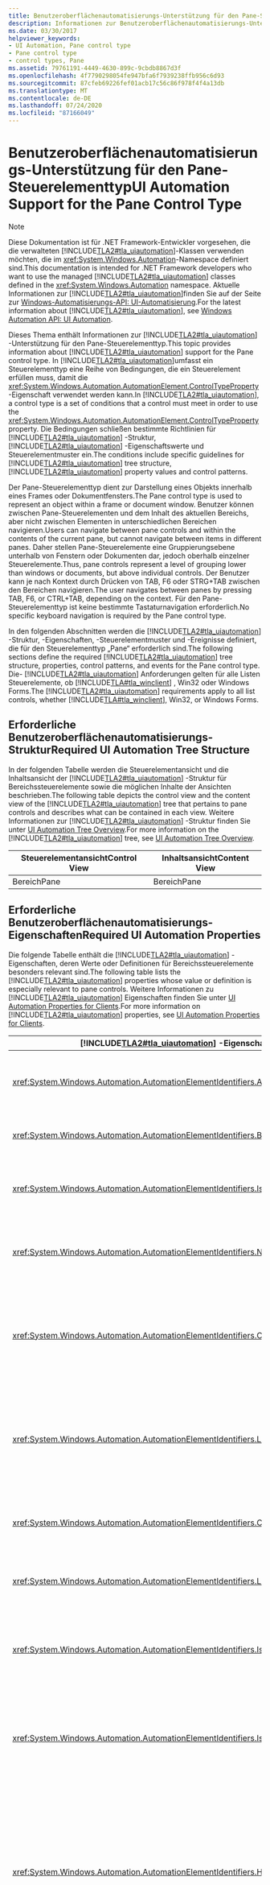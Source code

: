 ```yaml
---
title: Benutzeroberflächenautomatisierungs-Unterstützung für den Pane-Steuerelementtyp
description: Informationen zur Benutzeroberflächenautomatisierungs-Unterstützung für den Pane-Steuer ungstyp. Erlernen Sie die erforderliche Struktur, Eigenschaften, Steuerelement Muster und Ereignisse.
ms.date: 03/30/2017
helpviewer_keywords:
- UI Automation, Pane control type
- Pane control type
- control types, Pane
ms.assetid: 79761191-4449-4630-899c-9cbdb8867d3f
ms.openlocfilehash: 4f7790298054fe947bfa6f7939238ffb956c6d93
ms.sourcegitcommit: 87cfeb69226fef01acb17c56c86f978f4f4a13db
ms.translationtype: MT
ms.contentlocale: de-DE
ms.lasthandoff: 07/24/2020
ms.locfileid: "87166049"
---
```

# <a name="ui-automation-support-for-the-pane-control-type"></a><span data-ttu-id="42613-104">Benutzeroberflächenautomatisierungs-Unterstützung für den Pane-Steuerelementtyp</span><span class="sxs-lookup"><span data-stu-id="42613-104">UI Automation Support for the Pane Control Type</span></span>
> [!NOTE]
> <span data-ttu-id="42613-105">Diese Dokumentation ist für .NET Framework-Entwickler vorgesehen, die die verwalteten [!INCLUDE[TLA2#tla_uiautomation](../../../includes/tla2sharptla-uiautomation-md.md)]-Klassen verwenden möchten, die im <xref:System.Windows.Automation>-Namespace definiert sind.</span><span class="sxs-lookup"><span data-stu-id="42613-105">This documentation is intended for .NET Framework developers who want to use the managed [!INCLUDE[TLA2#tla_uiautomation](../../../includes/tla2sharptla-uiautomation-md.md)] classes defined in the <xref:System.Windows.Automation> namespace.</span></span> <span data-ttu-id="42613-106">Aktuelle Informationen zur [!INCLUDE[TLA2#tla_uiautomation](../../../includes/tla2sharptla-uiautomation-md.md)]finden Sie auf der Seite zur [Windows-Automatisierungs-API: UI-Automatisierung](/windows/win32/winauto/entry-uiauto-win32).</span><span class="sxs-lookup"><span data-stu-id="42613-106">For the latest information about [!INCLUDE[TLA2#tla_uiautomation](../../../includes/tla2sharptla-uiautomation-md.md)], see [Windows Automation API: UI Automation](/windows/win32/winauto/entry-uiauto-win32).</span></span>  
  
 <span data-ttu-id="42613-107">Dieses Thema enthält Informationen zur [!INCLUDE[TLA2#tla_uiautomation](../../../includes/tla2sharptla-uiautomation-md.md)] -Unterstützung für den Pane-Steuerelementtyp.</span><span class="sxs-lookup"><span data-stu-id="42613-107">This topic provides information about [!INCLUDE[TLA2#tla_uiautomation](../../../includes/tla2sharptla-uiautomation-md.md)] support for the Pane control type.</span></span> <span data-ttu-id="42613-108">In [!INCLUDE[TLA2#tla_uiautomation](../../../includes/tla2sharptla-uiautomation-md.md)]umfasst ein Steuerelementtyp eine Reihe von Bedingungen, die ein Steuerelement erfüllen muss, damit die <xref:System.Windows.Automation.AutomationElement.ControlTypeProperty> -Eigenschaft verwendet werden kann.</span><span class="sxs-lookup"><span data-stu-id="42613-108">In [!INCLUDE[TLA2#tla_uiautomation](../../../includes/tla2sharptla-uiautomation-md.md)], a control type is a set of conditions that a control must meet in order to use the <xref:System.Windows.Automation.AutomationElement.ControlTypeProperty> property.</span></span> <span data-ttu-id="42613-109">Die Bedingungen schließen bestimmte Richtlinien für [!INCLUDE[TLA2#tla_uiautomation](../../../includes/tla2sharptla-uiautomation-md.md)] -Struktur, [!INCLUDE[TLA2#tla_uiautomation](../../../includes/tla2sharptla-uiautomation-md.md)] -Eigenschaftswerte und Steuerelementmuster ein.</span><span class="sxs-lookup"><span data-stu-id="42613-109">The conditions include specific guidelines for [!INCLUDE[TLA2#tla_uiautomation](../../../includes/tla2sharptla-uiautomation-md.md)] tree structure, [!INCLUDE[TLA2#tla_uiautomation](../../../includes/tla2sharptla-uiautomation-md.md)] property values and control patterns.</span></span>  
  
 <span data-ttu-id="42613-110">Der Pane-Steuerelementtyp dient zur Darstellung eines Objekts innerhalb eines Frames oder Dokumentfensters.</span><span class="sxs-lookup"><span data-stu-id="42613-110">The Pane control type is used to represent an object within a frame or document window.</span></span> <span data-ttu-id="42613-111">Benutzer können zwischen Pane-Steuerelementen und dem Inhalt des aktuellen Bereichs, aber nicht zwischen Elementen in unterschiedlichen Bereichen navigieren.</span><span class="sxs-lookup"><span data-stu-id="42613-111">Users can navigate between pane controls and within the contents of the current pane, but cannot navigate between items in different panes.</span></span> <span data-ttu-id="42613-112">Daher stellen Pane-Steuerelemente eine Gruppierungsebene unterhalb von Fenstern oder Dokumenten dar, jedoch oberhalb einzelner Steuerelemente.</span><span class="sxs-lookup"><span data-stu-id="42613-112">Thus, pane controls represent a level of grouping lower than windows or documents, but above individual controls.</span></span> <span data-ttu-id="42613-113">Der Benutzer kann je nach Kontext durch Drücken von TAB, F6 oder STRG+TAB zwischen den Bereichen navigieren.</span><span class="sxs-lookup"><span data-stu-id="42613-113">The user navigates between panes by pressing TAB, F6, or CTRL+TAB, depending on the context.</span></span> <span data-ttu-id="42613-114">Für den Pane-Steuerelementtyp ist keine bestimmte Tastaturnavigation erforderlich.</span><span class="sxs-lookup"><span data-stu-id="42613-114">No specific keyboard navigation is required by the Pane control type.</span></span>  
  
 <span data-ttu-id="42613-115">In den folgenden Abschnitten werden die [!INCLUDE[TLA2#tla_uiautomation](../../../includes/tla2sharptla-uiautomation-md.md)] -Struktur, -Eigenschaften, -Steuerelementmuster und -Ereignisse definiert, die für den Steuerelementtyp „Pane“ erforderlich sind.</span><span class="sxs-lookup"><span data-stu-id="42613-115">The following sections define the required [!INCLUDE[TLA2#tla_uiautomation](../../../includes/tla2sharptla-uiautomation-md.md)] tree structure, properties, control patterns, and events for the Pane control type.</span></span> <span data-ttu-id="42613-116">Die- [!INCLUDE[TLA2#tla_uiautomation](../../../includes/tla2sharptla-uiautomation-md.md)] Anforderungen gelten für alle Listen Steuerelemente, ob [!INCLUDE[TLA#tla_winclient](../../../includes/tlasharptla-winclient-md.md)] , Win32 oder Windows Forms.</span><span class="sxs-lookup"><span data-stu-id="42613-116">The [!INCLUDE[TLA2#tla_uiautomation](../../../includes/tla2sharptla-uiautomation-md.md)] requirements apply to all list controls, whether [!INCLUDE[TLA#tla_winclient](../../../includes/tlasharptla-winclient-md.md)], Win32, or Windows Forms.</span></span>  
  
<a name="Required_UI_Automation_Tree_Structure"></a>
## <a name="required-ui-automation-tree-structure"></a><span data-ttu-id="42613-117">Erforderliche Benutzeroberflächenautomatisierungs-Struktur</span><span class="sxs-lookup"><span data-stu-id="42613-117">Required UI Automation Tree Structure</span></span>  
 <span data-ttu-id="42613-118">In der folgenden Tabelle werden die Steuerelementansicht und die Inhaltsansicht der [!INCLUDE[TLA2#tla_uiautomation](../../../includes/tla2sharptla-uiautomation-md.md)] -Struktur für Bereichssteuerelemente sowie die möglichen Inhalte der Ansichten beschrieben.</span><span class="sxs-lookup"><span data-stu-id="42613-118">The following table depicts the control view and the content view of the [!INCLUDE[TLA2#tla_uiautomation](../../../includes/tla2sharptla-uiautomation-md.md)] tree that pertains to pane controls and describes what can be contained in each view.</span></span> <span data-ttu-id="42613-119">Weitere Informationen zur [!INCLUDE[TLA2#tla_uiautomation](../../../includes/tla2sharptla-uiautomation-md.md)] -Struktur finden Sie unter [UI Automation Tree Overview](ui-automation-tree-overview.md).</span><span class="sxs-lookup"><span data-stu-id="42613-119">For more information on the [!INCLUDE[TLA2#tla_uiautomation](../../../includes/tla2sharptla-uiautomation-md.md)] tree, see [UI Automation Tree Overview](ui-automation-tree-overview.md).</span></span>  
  
|<span data-ttu-id="42613-120">Steuerelementansicht</span><span class="sxs-lookup"><span data-stu-id="42613-120">Control View</span></span>|<span data-ttu-id="42613-121">Inhaltsansicht</span><span class="sxs-lookup"><span data-stu-id="42613-121">Content View</span></span>|  
|------------------|------------------|  
|<span data-ttu-id="42613-122">Bereich</span><span class="sxs-lookup"><span data-stu-id="42613-122">Pane</span></span>|<span data-ttu-id="42613-123">Bereich</span><span class="sxs-lookup"><span data-stu-id="42613-123">Pane</span></span>|  
  
<a name="Required_UI_Automation_Properties"></a>
## <a name="required-ui-automation-properties"></a><span data-ttu-id="42613-124">Erforderliche Benutzeroberflächenautomatisierungs-Eigenschaften</span><span class="sxs-lookup"><span data-stu-id="42613-124">Required UI Automation Properties</span></span>  
 <span data-ttu-id="42613-125">Die folgende Tabelle enthält die [!INCLUDE[TLA2#tla_uiautomation](../../../includes/tla2sharptla-uiautomation-md.md)] -Eigenschaften, deren Werte oder Definitionen für Bereichssteuerelemente besonders relevant sind.</span><span class="sxs-lookup"><span data-stu-id="42613-125">The following table lists the [!INCLUDE[TLA2#tla_uiautomation](../../../includes/tla2sharptla-uiautomation-md.md)] properties whose value or definition is especially relevant to pane controls.</span></span> <span data-ttu-id="42613-126">Weitere Informationen zu [!INCLUDE[TLA2#tla_uiautomation](../../../includes/tla2sharptla-uiautomation-md.md)] Eigenschaften finden Sie unter [UI Automation Properties for Clients](ui-automation-properties-for-clients.md).</span><span class="sxs-lookup"><span data-stu-id="42613-126">For more information on [!INCLUDE[TLA2#tla_uiautomation](../../../includes/tla2sharptla-uiautomation-md.md)] properties, see [UI Automation Properties for Clients](ui-automation-properties-for-clients.md).</span></span>  
  
|[!INCLUDE[TLA2#tla_uiautomation](../../../includes/tla2sharptla-uiautomation-md.md)] <span data-ttu-id="42613-127">-Eigenschaft</span><span class="sxs-lookup"><span data-stu-id="42613-127">Property</span></span>|<span data-ttu-id="42613-128">Wert</span><span class="sxs-lookup"><span data-stu-id="42613-128">Value</span></span>|<span data-ttu-id="42613-129">Hinweise</span><span class="sxs-lookup"><span data-stu-id="42613-129">Notes</span></span>|  
|------------------------------------------------------------------------------------|-----------|-----------|  
|<xref:System.Windows.Automation.AutomationElementIdentifiers.AutomationIdProperty>|<span data-ttu-id="42613-130">Siehe Hinweise.</span><span class="sxs-lookup"><span data-stu-id="42613-130">See notes.</span></span>|<span data-ttu-id="42613-131">Der Wert dieser Eigenschaft muss für alle Steuerelemente in einer Anwendung eindeutig sein.</span><span class="sxs-lookup"><span data-stu-id="42613-131">The value of this property needs to be unique across all controls in an application.</span></span>|  
|<xref:System.Windows.Automation.AutomationElementIdentifiers.BoundingRectangleProperty>|<span data-ttu-id="42613-132">Siehe Hinweise.</span><span class="sxs-lookup"><span data-stu-id="42613-132">See notes.</span></span>|<span data-ttu-id="42613-133">Das äußere Rechteck, das das gesamte Steuerelement enthält.</span><span class="sxs-lookup"><span data-stu-id="42613-133">The outermost rectangle that contains the whole control.</span></span>|  
|<xref:System.Windows.Automation.AutomationElementIdentifiers.IsKeyboardFocusableProperty>|<span data-ttu-id="42613-134">Siehe Hinweise.</span><span class="sxs-lookup"><span data-stu-id="42613-134">See notes.</span></span>|<span data-ttu-id="42613-135">Wenn das Steuerelement den Tastaturfokus erhalten kann, muss es diese Eigenschaft unterstützen.</span><span class="sxs-lookup"><span data-stu-id="42613-135">If the control can receive keyboard focus, it must support this property.</span></span>|  
|<xref:System.Windows.Automation.AutomationElementIdentifiers.NameProperty>|<span data-ttu-id="42613-136">Siehe Hinweise.</span><span class="sxs-lookup"><span data-stu-id="42613-136">See notes.</span></span>|<span data-ttu-id="42613-137">Der Wert für diese Eigenschaft muss immer ein eindeutiger, präziser und aussagekräftiger Titel sein.</span><span class="sxs-lookup"><span data-stu-id="42613-137">The value for this property must always be a clear, concise and meaningful title.</span></span>|  
|<xref:System.Windows.Automation.AutomationElementIdentifiers.ClickablePointProperty>|<span data-ttu-id="42613-138">Siehe Hinweise.</span><span class="sxs-lookup"><span data-stu-id="42613-138">See notes.</span></span>|<span data-ttu-id="42613-139">Diese Eigenschaft macht einen durch Klicken aktivierbaren Punkt des Bereichssteuerelements verfügbar, durch den der Bereich den Fokus erhält, wenn auf den Punkt geklickt wird.</span><span class="sxs-lookup"><span data-stu-id="42613-139">This property exposes a clickable point of the pane control that causes the pane to become focused when it is clicked.</span></span>|  
|<xref:System.Windows.Automation.AutomationElementIdentifiers.LabeledByProperty>|<span data-ttu-id="42613-140">Siehe Hinweise.</span><span class="sxs-lookup"><span data-stu-id="42613-140">See notes.</span></span>|<span data-ttu-id="42613-141">Bereichssteuerelemente haben in der Regel keine statische Bezeichnung.</span><span class="sxs-lookup"><span data-stu-id="42613-141">Pane controls typically do not have a static label.</span></span> <span data-ttu-id="42613-142">Ist eine statische Beschriftung vorhanden, muss sie über diese Eigenschaft verfügbar gemacht werden.</span><span class="sxs-lookup"><span data-stu-id="42613-142">If there is a static text label, it should be exposed through this property.</span></span>|  
|<xref:System.Windows.Automation.AutomationElementIdentifiers.ControlTypeProperty>|<span data-ttu-id="42613-143">Bereich</span><span class="sxs-lookup"><span data-stu-id="42613-143">Pane</span></span>|<span data-ttu-id="42613-144">Dieser Wert gilt für alle [!INCLUDE[TLA2#tla_ui](../../../includes/tla2sharptla-ui-md.md)] -Frameworks.</span><span class="sxs-lookup"><span data-stu-id="42613-144">This value is the same for all [!INCLUDE[TLA2#tla_ui](../../../includes/tla2sharptla-ui-md.md)] frameworks.</span></span>|  
|<xref:System.Windows.Automation.AutomationElementIdentifiers.LocalizedControlTypeProperty>|<span data-ttu-id="42613-145">„Bereich“</span><span class="sxs-lookup"><span data-stu-id="42613-145">"pane"</span></span>|<span data-ttu-id="42613-146">Lokalisierte Zeichenfolge für den Steuerelementtyp „Pane“.</span><span class="sxs-lookup"><span data-stu-id="42613-146">Localized string corresponding to the Pane control type.</span></span>|  
|<xref:System.Windows.Automation.AutomationElementIdentifiers.IsContentElementProperty>|<span data-ttu-id="42613-147">Richtig</span><span class="sxs-lookup"><span data-stu-id="42613-147">True</span></span>|<span data-ttu-id="42613-148">Bereichssteuerelemente sind immer in der Inhaltsansicht der [!INCLUDE[TLA2#tla_uiautomation](../../../includes/tla2sharptla-uiautomation-md.md)] -Struktur enthalten.</span><span class="sxs-lookup"><span data-stu-id="42613-148">Pane controls are always included in the content view of the [!INCLUDE[TLA2#tla_uiautomation](../../../includes/tla2sharptla-uiautomation-md.md)] tree.</span></span>|  
|<xref:System.Windows.Automation.AutomationElementIdentifiers.IsControlElementProperty>|<span data-ttu-id="42613-149">Richtig</span><span class="sxs-lookup"><span data-stu-id="42613-149">True</span></span>|<span data-ttu-id="42613-150">Bereichssteuerelemente sind immer in der Steuerelementansicht der [!INCLUDE[TLA2#tla_uiautomation](../../../includes/tla2sharptla-uiautomation-md.md)] -Struktur enthalten.</span><span class="sxs-lookup"><span data-stu-id="42613-150">Pane controls are always included in the control view of the [!INCLUDE[TLA2#tla_uiautomation](../../../includes/tla2sharptla-uiautomation-md.md)] tree.</span></span>|  
|<xref:System.Windows.Automation.AutomationElementIdentifiers.HelpTextProperty>|<span data-ttu-id="42613-151">""</span><span class="sxs-lookup"><span data-stu-id="42613-151">""</span></span>|<span data-ttu-id="42613-152">Der Hilfetext für Bereichssteuerelemente sollte den Zweck des Frames und seine Beziehung zu anderen Frames erklären.</span><span class="sxs-lookup"><span data-stu-id="42613-152">The help text for pane controls should explain why the purpose of the frame and how it relates to other frames.</span></span> <span data-ttu-id="42613-153">Eine Beschreibung ist erforderlich, wenn Zweck und Beziehung von Frames sich nicht eindeutig durch den Wert der `NameProperty`ergeben.</span><span class="sxs-lookup"><span data-stu-id="42613-153">A description is necessary if the purpose and relationship of frames is not clear from the value of the `NameProperty`.</span></span> <span data-ttu-id="42613-154">"</span><span class="sxs-lookup"><span data-stu-id="42613-154">"</span></span>|  
|<xref:System.Windows.Automation.AutomationElementIdentifiers.AccessKeyProperty>|<span data-ttu-id="42613-155">Siehe Hinweise.</span><span class="sxs-lookup"><span data-stu-id="42613-155">See notes.</span></span>|<span data-ttu-id="42613-156">Wenn der Bereich den Fokus durch eine bestimmte Tastenkombination erhält, müssen diese Informationen über diese Eigenschaft verfügbar gemacht werden.</span><span class="sxs-lookup"><span data-stu-id="42613-156">If a specific key combination gives focus to the pane then that information should be exposed through this property.</span></span>|  
  
<a name="Required_UI_Automation_Control_Patterns"></a>
## <a name="required-ui-automation-control-patterns"></a><span data-ttu-id="42613-157">Erforderliche Benutzeroberflächenautomatisierungs-Steuerelementmuster</span><span class="sxs-lookup"><span data-stu-id="42613-157">Required UI Automation Control Patterns</span></span>  
 <span data-ttu-id="42613-158">In der folgenden Tabelle werden die [!INCLUDE[TLA2#tla_uiautomation](../../../includes/tla2sharptla-uiautomation-md.md)] -Steuerelementmuster aufgelistet, die von allen Bereichssteuerelementen unterstützt werden müssen.</span><span class="sxs-lookup"><span data-stu-id="42613-158">The following table lists the [!INCLUDE[TLA2#tla_uiautomation](../../../includes/tla2sharptla-uiautomation-md.md)] control patterns required to be supported by all pane controls.</span></span> <span data-ttu-id="42613-159">Weitere Informationen zu Steuerelementmustern finden Sie unter [UI Automation Control Patterns Overview](ui-automation-control-patterns-overview.md).</span><span class="sxs-lookup"><span data-stu-id="42613-159">For more information on control patterns, see [UI Automation Control Patterns Overview](ui-automation-control-patterns-overview.md).</span></span>  
  
|<span data-ttu-id="42613-160">Steuerelementmuster</span><span class="sxs-lookup"><span data-stu-id="42613-160">Control Pattern</span></span>|<span data-ttu-id="42613-161">Support</span><span class="sxs-lookup"><span data-stu-id="42613-161">Support</span></span>|<span data-ttu-id="42613-162">Notizen</span><span class="sxs-lookup"><span data-stu-id="42613-162">Notes</span></span>|  
|---------------------|-------------|-----------|  
|<xref:System.Windows.Automation.Provider.ITransformProvider>|<span data-ttu-id="42613-163">Depends (Abhängig)</span><span class="sxs-lookup"><span data-stu-id="42613-163">Depends</span></span>|<span data-ttu-id="42613-164">Implementieren Sie dieses Steuerelementmuster, wenn das Steuerelement verschoben, vergrößert, verkleinert oder auf dem Bildschirm gedreht werden kann.</span><span class="sxs-lookup"><span data-stu-id="42613-164">Implement this control pattern if the pane control can be moved, resized, or rotated on the screen.</span></span>|  
|<xref:System.Windows.Automation.Provider.IWindowProvider>|<span data-ttu-id="42613-165">Nie</span><span class="sxs-lookup"><span data-stu-id="42613-165">Never</span></span>|<span data-ttu-id="42613-166">Wenn Sie dieses Steuerelementmuster implementieren müssen, sollte das Steuerelement auf dem <xref:System.Windows.Automation.ControlType.Window> -Steuerelementtyp basieren.</span><span class="sxs-lookup"><span data-stu-id="42613-166">If you need to implement this control pattern, your control should be based on the <xref:System.Windows.Automation.ControlType.Window> control type.</span></span>|  
|<xref:System.Windows.Automation.Provider.IDockProvider>|<span data-ttu-id="42613-167">Depends (Abhängig)</span><span class="sxs-lookup"><span data-stu-id="42613-167">Depends</span></span>|<span data-ttu-id="42613-168">Implementieren Sie dieses Steuerelementmuster, wenn die Größe des Bereichssteuerelements angedockt werden kann.</span><span class="sxs-lookup"><span data-stu-id="42613-168">Implement this control pattern if the pane control can be docked.</span></span>|  
|<xref:System.Windows.Automation.Provider.IScrollProvider>|<span data-ttu-id="42613-169">Depends (Abhängig)</span><span class="sxs-lookup"><span data-stu-id="42613-169">Depends</span></span>|<span data-ttu-id="42613-170">Implementieren Sie dieses Steuerelementmuster, wenn das Bereichssteuerelement gescrollt werden kann.</span><span class="sxs-lookup"><span data-stu-id="42613-170">Implement this control pattern if the pane control can be scrolled.</span></span>|  
  
<a name="Required_UI_Automation_Events"></a>
## <a name="required-ui-automation-events"></a><span data-ttu-id="42613-171">Erforderliche Benutzeroberflächenautomatisierungs-Ereignisse</span><span class="sxs-lookup"><span data-stu-id="42613-171">Required UI Automation Events</span></span>  
 <span data-ttu-id="42613-172">Die folgende Tabelle enthält die [!INCLUDE[TLA2#tla_uiautomation](../../../includes/tla2sharptla-uiautomation-md.md)] -Ereignisse, die von allen Bereichssteuerelementen unterstützt werden müssen.</span><span class="sxs-lookup"><span data-stu-id="42613-172">The following table lists the [!INCLUDE[TLA2#tla_uiautomation](../../../includes/tla2sharptla-uiautomation-md.md)] events required to be supported by all pane controls.</span></span> <span data-ttu-id="42613-173">Weitere Informationen zu Ereignissen finden Sie unter [UI Automation Events Overview](ui-automation-events-overview.md).</span><span class="sxs-lookup"><span data-stu-id="42613-173">For more information on events, see [UI Automation Events Overview](ui-automation-events-overview.md).</span></span>  
  
|[!INCLUDE[TLA2#tla_uiautomation](../../../includes/tla2sharptla-uiautomation-md.md)] <span data-ttu-id="42613-174">-Ereignis</span><span class="sxs-lookup"><span data-stu-id="42613-174">Event</span></span>|<span data-ttu-id="42613-175">Unterstützung/Wert</span><span class="sxs-lookup"><span data-stu-id="42613-175">Support/Value</span></span>|<span data-ttu-id="42613-176">Hinweise</span><span class="sxs-lookup"><span data-stu-id="42613-176">Notes</span></span>|  
|---------------------------------------------------------------------------------|--------------------|-----------|  
|<xref:System.Windows.Automation.WindowPatternIdentifiers.WindowClosedEvent>|<span data-ttu-id="42613-177">Nie</span><span class="sxs-lookup"><span data-stu-id="42613-177">Never</span></span>|<span data-ttu-id="42613-178">Keine</span><span class="sxs-lookup"><span data-stu-id="42613-178">None</span></span>|  
|<xref:System.Windows.Automation.WindowPatternIdentifiers.WindowOpenedEvent>|<span data-ttu-id="42613-179">Nie</span><span class="sxs-lookup"><span data-stu-id="42613-179">Never</span></span>|<span data-ttu-id="42613-180">Keine</span><span class="sxs-lookup"><span data-stu-id="42613-180">None</span></span>|  
|<xref:System.Windows.Automation.AutomationElementIdentifiers.AsyncContentLoadedEvent>|<span data-ttu-id="42613-181">Erforderlich</span><span class="sxs-lookup"><span data-stu-id="42613-181">Required</span></span>|<span data-ttu-id="42613-182">Keine</span><span class="sxs-lookup"><span data-stu-id="42613-182">None</span></span>|  
|<span data-ttu-id="42613-183">Durch geänderte<xref:System.Windows.Automation.AutomationElementIdentifiers.BoundingRectangleProperty> -Eigenschaft ausgelöstes Ereignis.</span><span class="sxs-lookup"><span data-stu-id="42613-183"><xref:System.Windows.Automation.AutomationElementIdentifiers.BoundingRectangleProperty> property-changed event.</span></span>|<span data-ttu-id="42613-184">Erforderlich</span><span class="sxs-lookup"><span data-stu-id="42613-184">Required</span></span>|<span data-ttu-id="42613-185">Keine</span><span class="sxs-lookup"><span data-stu-id="42613-185">None</span></span>|  
|<span data-ttu-id="42613-186">Durch geänderte<xref:System.Windows.Automation.AutomationElementIdentifiers.IsOffscreenProperty> -Eigenschaft ausgelöstes Ereignis.</span><span class="sxs-lookup"><span data-stu-id="42613-186"><xref:System.Windows.Automation.AutomationElementIdentifiers.IsOffscreenProperty> property-changed event.</span></span>|<span data-ttu-id="42613-187">Erforderlich</span><span class="sxs-lookup"><span data-stu-id="42613-187">Required</span></span>|<span data-ttu-id="42613-188">Keine</span><span class="sxs-lookup"><span data-stu-id="42613-188">None</span></span>|  
|<span data-ttu-id="42613-189">Durch geänderte<xref:System.Windows.Automation.AutomationElementIdentifiers.IsEnabledProperty> -Eigenschaft ausgelöstes Ereignis.</span><span class="sxs-lookup"><span data-stu-id="42613-189"><xref:System.Windows.Automation.AutomationElementIdentifiers.IsEnabledProperty> property-changed event.</span></span>|<span data-ttu-id="42613-190">Erforderlich</span><span class="sxs-lookup"><span data-stu-id="42613-190">Required</span></span>|<span data-ttu-id="42613-191">Keine</span><span class="sxs-lookup"><span data-stu-id="42613-191">None</span></span>|  
|<span data-ttu-id="42613-192">Durch geänderte<xref:System.Windows.Automation.ScrollPatternIdentifiers.HorizontallyScrollableProperty> -Eigenschaft ausgelöstes Ereignis.</span><span class="sxs-lookup"><span data-stu-id="42613-192"><xref:System.Windows.Automation.ScrollPatternIdentifiers.HorizontallyScrollableProperty> property-changed event.</span></span>|<span data-ttu-id="42613-193">Depends (Abhängig)</span><span class="sxs-lookup"><span data-stu-id="42613-193">Depends</span></span>|<span data-ttu-id="42613-194">Keine</span><span class="sxs-lookup"><span data-stu-id="42613-194">None</span></span>|  
|<span data-ttu-id="42613-195">Durch geänderte<xref:System.Windows.Automation.ScrollPatternIdentifiers.HorizontalScrollPercentProperty> -Eigenschaft ausgelöstes Ereignis.</span><span class="sxs-lookup"><span data-stu-id="42613-195"><xref:System.Windows.Automation.ScrollPatternIdentifiers.HorizontalScrollPercentProperty> property-changed event.</span></span>|<span data-ttu-id="42613-196">Depends (Abhängig)</span><span class="sxs-lookup"><span data-stu-id="42613-196">Depends</span></span>|<span data-ttu-id="42613-197">Keine</span><span class="sxs-lookup"><span data-stu-id="42613-197">None</span></span>|  
|<span data-ttu-id="42613-198">Durch geänderte<xref:System.Windows.Automation.ScrollPatternIdentifiers.HorizontalViewSizeProperty> -Eigenschaft ausgelöstes Ereignis.</span><span class="sxs-lookup"><span data-stu-id="42613-198"><xref:System.Windows.Automation.ScrollPatternIdentifiers.HorizontalViewSizeProperty> property-changed event.</span></span>|<span data-ttu-id="42613-199">Depends (Abhängig)</span><span class="sxs-lookup"><span data-stu-id="42613-199">Depends</span></span>|<span data-ttu-id="42613-200">Keine</span><span class="sxs-lookup"><span data-stu-id="42613-200">None</span></span>|  
|<span data-ttu-id="42613-201">Durch geänderte<xref:System.Windows.Automation.ScrollPatternIdentifiers.VerticalScrollPercentProperty> -Eigenschaft ausgelöstes Ereignis.</span><span class="sxs-lookup"><span data-stu-id="42613-201"><xref:System.Windows.Automation.ScrollPatternIdentifiers.VerticalScrollPercentProperty> property-changed event.</span></span>|<span data-ttu-id="42613-202">Depends (Abhängig)</span><span class="sxs-lookup"><span data-stu-id="42613-202">Depends</span></span>|<span data-ttu-id="42613-203">Keine</span><span class="sxs-lookup"><span data-stu-id="42613-203">None</span></span>|  
|<span data-ttu-id="42613-204">Durch geänderte<xref:System.Windows.Automation.ScrollPatternIdentifiers.VerticallyScrollableProperty> -Eigenschaft ausgelöstes Ereignis.</span><span class="sxs-lookup"><span data-stu-id="42613-204"><xref:System.Windows.Automation.ScrollPatternIdentifiers.VerticallyScrollableProperty> property-changed event.</span></span>|<span data-ttu-id="42613-205">Depends (Abhängig)</span><span class="sxs-lookup"><span data-stu-id="42613-205">Depends</span></span>|<span data-ttu-id="42613-206">Keine</span><span class="sxs-lookup"><span data-stu-id="42613-206">None</span></span>|  
|<span data-ttu-id="42613-207">Durch geänderte<xref:System.Windows.Automation.ScrollPatternIdentifiers.VerticalViewSizeProperty> -Eigenschaft ausgelöstes Ereignis.</span><span class="sxs-lookup"><span data-stu-id="42613-207"><xref:System.Windows.Automation.ScrollPatternIdentifiers.VerticalViewSizeProperty> property-changed event.</span></span>|<span data-ttu-id="42613-208">Depends (Abhängig)</span><span class="sxs-lookup"><span data-stu-id="42613-208">Depends</span></span>|<span data-ttu-id="42613-209">Keine</span><span class="sxs-lookup"><span data-stu-id="42613-209">None</span></span>|  
|<span data-ttu-id="42613-210">Durch geänderte<xref:System.Windows.Automation.WindowPatternIdentifiers.WindowVisualStateProperty> -Eigenschaft ausgelöstes Ereignis.</span><span class="sxs-lookup"><span data-stu-id="42613-210"><xref:System.Windows.Automation.WindowPatternIdentifiers.WindowVisualStateProperty> property-changed event.</span></span>|<span data-ttu-id="42613-211">Nie</span><span class="sxs-lookup"><span data-stu-id="42613-211">Never</span></span>|<span data-ttu-id="42613-212">Keine</span><span class="sxs-lookup"><span data-stu-id="42613-212">None</span></span>|  
|<xref:System.Windows.Automation.AutomationElementIdentifiers.AutomationFocusChangedEvent>|<span data-ttu-id="42613-213">Erforderlich</span><span class="sxs-lookup"><span data-stu-id="42613-213">Required</span></span>|<span data-ttu-id="42613-214">Keine</span><span class="sxs-lookup"><span data-stu-id="42613-214">None</span></span>|  
|<xref:System.Windows.Automation.AutomationElementIdentifiers.StructureChangedEvent>|<span data-ttu-id="42613-215">Erforderlich</span><span class="sxs-lookup"><span data-stu-id="42613-215">Required</span></span>|<span data-ttu-id="42613-216">Keine</span><span class="sxs-lookup"><span data-stu-id="42613-216">None</span></span>|  
  
<a name="Pane_Control_Type_Example"></a>
## <a name="pane-control-type-example"></a><span data-ttu-id="42613-217">Beispiel für Pane-Steuerelementtyp</span><span class="sxs-lookup"><span data-stu-id="42613-217">Pane Control Type Example</span></span>  
 <span data-ttu-id="42613-218">Das folgende Bild zeigt ein Pane-Steuerelement, für das der Pane-Steuerelementtyp implementiert ist.</span><span class="sxs-lookup"><span data-stu-id="42613-218">The following image illustrates a control that implements the Pane control type.</span></span>  
  
 <span data-ttu-id="42613-219">![Bildschirmabbildung eines Applet-Fensters mit zwei Bereichen](./media/uiauto-pane.GIF "uiauto_pane")</span><span class="sxs-lookup"><span data-stu-id="42613-219">![Screenshot of applet window with two panes](./media/uiauto-pane.GIF "uiauto_pane")</span></span>  
  
|[!INCLUDE[TLA2#tla_uiautomation](../../../includes/tla2sharptla-uiautomation-md.md)] <span data-ttu-id="42613-220">-Struktur – Steuerelementansicht</span><span class="sxs-lookup"><span data-stu-id="42613-220">Tree - Control View</span></span>|[!INCLUDE[TLA2#tla_uiautomation](../../../includes/tla2sharptla-uiautomation-md.md)] <span data-ttu-id="42613-221">-Struktur – Inhaltsansicht</span><span class="sxs-lookup"><span data-stu-id="42613-221">Tree - Content View</span></span>|  
|------------------------------------------------------------------------------------------------|------------------------------------------------------------------------------------------------|  
|<ul><li><span data-ttu-id="42613-222">Bereich</span><span class="sxs-lookup"><span data-stu-id="42613-222">Pane</span></span></li><li><span data-ttu-id="42613-223">Struktur (Scroll-Muster)</span><span class="sxs-lookup"><span data-stu-id="42613-223">Tree (Scroll Pattern)</span></span><br /><br /> <ul><li><span data-ttu-id="42613-224">TreeItem</span><span class="sxs-lookup"><span data-stu-id="42613-224">TreeItem</span></span></li><li><span data-ttu-id="42613-225">Bereich</span><span class="sxs-lookup"><span data-stu-id="42613-225">Pane</span></span></li><li><span data-ttu-id="42613-226">Bearbeiten (Scroll-Muster)</span><span class="sxs-lookup"><span data-stu-id="42613-226">Edit (Scroll Pattern</span></span></li></ul></li></ul>|<span data-ttu-id="42613-227">-Bereich</span><span class="sxs-lookup"><span data-stu-id="42613-227">-   Pane</span></span><br /><span data-ttu-id="42613-228">-Tree (scrollmuster)</span><span class="sxs-lookup"><span data-stu-id="42613-228">-   Tree (Scroll Pattern)</span></span><br /><span data-ttu-id="42613-229">-TreeItem</span><span class="sxs-lookup"><span data-stu-id="42613-229">-   TreeItem</span></span><br /><span data-ttu-id="42613-230">- ... Schlugen</span><span class="sxs-lookup"><span data-stu-id="42613-230">-   …Pane</span></span><br /><span data-ttu-id="42613-231">-Bearbeiten</span><span class="sxs-lookup"><span data-stu-id="42613-231">-   Edit</span></span><br /><span data-ttu-id="42613-232">-(Scrollmuster)</span><span class="sxs-lookup"><span data-stu-id="42613-232">-   (Scroll Pattern)</span></span>|  
  
## <a name="see-also"></a><span data-ttu-id="42613-233">Weitere Informationen</span><span class="sxs-lookup"><span data-stu-id="42613-233">See also</span></span>

- <xref:System.Windows.Automation.ControlType.Pane>
- [<span data-ttu-id="42613-234">Übersicht über Steuerelementtypen für Benutzeroberflächenautomatisierung</span><span class="sxs-lookup"><span data-stu-id="42613-234">UI Automation Control Types Overview</span></span>](ui-automation-control-types-overview.md)
- [<span data-ttu-id="42613-235">Übersicht über die Benutzeroberflächenautomatisierung</span><span class="sxs-lookup"><span data-stu-id="42613-235">UI Automation Overview</span></span>](ui-automation-overview.md)
